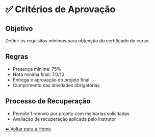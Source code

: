 # ✅ Critérios de Aprovação

## Objetivo
Definir os requisitos mínimos para obtenção do certificado do curso.

## Regras
- Presença mínima: 75%
- Nota mínima final: 7.0/10
- Entrega e aprovação do projeto final
- Cumprimento das atividades obrigatórias

## Processo de Recuperação
- Permite 1 reenvio por projeto com melhorias solicitadas
- Avaliação de recuperação aplicada pelo instrutor

[⬅ Voltar para a Home](./Home.md)